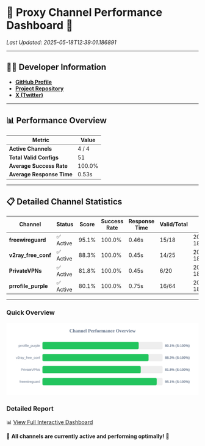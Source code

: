 # 🌟 Proxy Channel Performance Dashboard 🌟

_Last Updated: 2025-05-18T12:39:01.186891_

---

## 👩‍💻 Developer Information

- **[GitHub Profile](https://github.com/4n0nymou3)**  
- **[Project Repository](https://github.com/4n0nymou3/multi-proxy-config-fetcher)**  
- **[X (Twitter)](https://x.com/4n0nymou3)**  

---

## 📊 Performance Overview

| Metric                | Value       |
|-----------------------|-------------|
| **Active Channels**   | 4 / 4       |
| **Total Valid Configs** | 51          |
| **Average Success Rate** | 100.0%      |
| **Average Response Time** | 0.53s       |

---

## 📋 Detailed Channel Statistics

| Channel          | Status     | Score  | Success Rate | Response Time | Valid/Total | Last Success               |
|------------------|------------|--------|--------------|---------------|-------------|----------------------------|
| **freewireguard**  | ✅ Active  | 95.1%  | 100.0% | 0.46s         | 15/18       | 2025-05-18T12:39:01.185158 |
| **v2ray_free_conf**  | ✅ Active  | 88.3%  | 100.0% | 0.45s         | 14/25       | 2025-05-18T12:39:00.219182 |
| **PrivateVPNs**  | ✅ Active  | 81.8%  | 100.0% | 0.45s         | 6/20       | 2025-05-18T12:39:00.697367 |
| **prrofile_purple**  | ✅ Active  | 80.1%  | 100.0% | 0.75s         | 16/64       | 2025-05-18T12:38:59.731754 |

---

### Quick Overview
<div align="center">
  <a href="https://raw.githubusercontent.com/nullluser/NullRepo/refs/heads/main/assets/channel_stats_chart.svg">
    <img src="https://raw.githubusercontent.com/nullluser/NullRepo/refs/heads/main/assets/channel_stats_chart.svg" alt="Source Performance Statistics" width="800">
  </a>
</div>

### Detailed Report
📊 [View Full Interactive Dashboard](https://htmlpreview.github.io/?https://github.com/nullluser/NullRepo/blob/main/assets/performance_report.html)

🎉 **All channels are currently active and performing optimally!** 🎉
